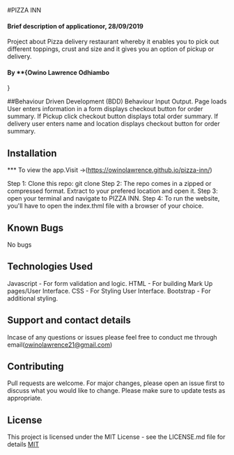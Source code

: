 #PIZZA INN


#### Brief description of applicationor, 28/09/2019
Project about Pizza delivery restaurant whereby it enables you to pick out different toppings, crust and size and it gives you an option of pickup or delivery. 
#### By **{Owino Lawrence Odhiambo
}

##Behaviour Driven Development (BDD)
Behaviour Input	Output.
Page loads	User enters information in a form	displays checkout button for order summary.
If Pickup click checkout button	displays total order summary.
If delivery	user enters name and location	displays checkout button for order summary.
## Installation
*** To view the app.Visit ->(https://owinolawrence.github.io/pizza-inn/)

Step 1: Clone this repo: git clone
Step 2: The repo comes in a zipped or compressed format. Extract to your prefered location and open it.
Step 3: open your terminal and navigate to PIZZA INN.
Step 4: To run the website, you'll have to open the index.thml file with a browser of your choice.

## Known Bugs
No bugs

## Technologies Used
Javascript - For form validation and logic.
HTML - For building Mark Up pages/User Interface.
CSS - For Styling User Interface.
Bootstrap - For additional styling.

## Support and contact details
Incase of any questions or issues please feel free to conduct me through email(owinolawrence21@gmail.com) 

## Contributing
Pull requests are welcome. For major changes, please open an issue first to discuss what you would like to change.
Please make sure to update tests as appropriate.

## License
This project is licensed under the MIT License - see the LICENSE.md file for details
[MIT](https://choosealicense.com/licenses/mit/)
